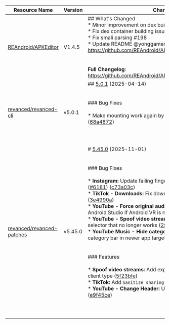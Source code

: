 | Resource Name | Version | Changelog | Published On | Build By|
|---------------|---------|-----------|--------------|---------|
| [REAndroid/APKEditor](https://github.com/REAndroid/APKEditor/releases/tag/V1.4.5) | V1.4.5 | ## What's Changed<br>* Minor improvement on dex building performance<br>* Fix dex container building issues<br>* Fix smali parsing #198 <br>* Update README @yonggamer in https://github.com/REAndroid/APKEditor/pull/203<br><br><br>**Full Changelog**: https://github.com/REAndroid/APKEditor/compare/V1.4.4...V1.4.5 | 2025-08-13T20:00:41Z | [Docker-py-revanced](https://github.com/nikhilbadyal/docker-py-revanced) |
| [revanced/revanced-cli](https://github.com/ReVanced/revanced-cli/releases/tag/v5.0.1) | v5.0.1 | ## [5.0.1](https://github.com/ReVanced/revanced-cli/compare/v5.0.0...v5.0.1) (2025-04-14)<br><br><br>### Bug Fixes<br><br>* Make mounting work again by bumping dependencies ([#359](https://github.com/ReVanced/revanced-cli/issues/359)) ([68a4872](https://github.com/ReVanced/revanced-cli/commit/68a48724ebf01a0c8f8adc0fec63037bff672dc9))<br><br><br><br> | 2025-04-14T08:53:52Z | [Docker-py-revanced](https://github.com/nikhilbadyal/docker-py-revanced) |
| [revanced/revanced-patches](https://github.com/ReVanced/revanced-patches/releases/tag/v5.45.0) | v5.45.0 | # [5.45.0](https://github.com/ReVanced/revanced-patches/compare/v5.44.0...v5.45.0) (2025-11-01)<br><br><br>### Bug Fixes<br><br>* **Instagram:** Update failing fingerprints on newer versions ([#6181](https://github.com/ReVanced/revanced-patches/issues/6181)) ([c73a03c](https://github.com/ReVanced/revanced-patches/commit/c73a03c9e18a12262939c974cdf16221221d1487))<br>* **TikTok - Downloads:** Fix download path setting  ([#6191](https://github.com/ReVanced/revanced-patches/issues/6191)) ([3e4990a](https://github.com/ReVanced/revanced-patches/commit/3e4990afff4c86b93970b153db713ad0f813124d))<br>* **YouTube - Force original audio:** Fall back to visionOS and not Android Studio if Android VR is not available ([6d01863](https://github.com/ReVanced/revanced-patches/commit/6d01863ec70617d9abc864ce6686ed9764dd151d))<br>* **YouTube - Spoof video streams:** Remove spoof stream audio selector that no longer works ([292fae4](https://github.com/ReVanced/revanced-patches/commit/292fae440c6d5694c5e84407becec2d91f1fd156))<br>* **YouTube Music - Hide category bar:** Correctly hide the category bar in newer app targets ([#6175](https://github.com/ReVanced/revanced-patches/issues/6175)) ([13cf172](https://github.com/ReVanced/revanced-patches/commit/13cf1724bf2f946c7129cab0db96721c90f9fe89))<br><br><br>### Features<br><br>* **Spoof video streams:** Add experimental "Android No SDK" client type ([5f23bfe](https://github.com/ReVanced/revanced-patches/commit/5f23bfe833c6e01617a7dbc5325b4a3fb931e53e))<br>* **TikTok:** Add `Sanitize sharing links` patch ([#6176](https://github.com/ReVanced/revanced-patches/issues/6176)) ([ef44eaa](https://github.com/ReVanced/revanced-patches/commit/ef44eaa119b9d6c5faec051e22d20f883d0da4f1))<br>* **YouTube - Change Header:** Use SVG for header logo ([#6178](https://github.com/ReVanced/revanced-patches/issues/6178)) ([e9f45ce](https://github.com/ReVanced/revanced-patches/commit/e9f45ce92695d5857473ff71c14b190bded28a73))<br><br><br><br> | 2025-11-01T15:37:49Z | [Docker-py-revanced](https://github.com/nikhilbadyal/docker-py-revanced) |